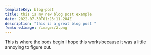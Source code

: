 ```yaml
---
templateKey: blog-post
title: this is my new blog post example
date: 2022-07-30T01:23:11.284Z
description: "this is a great blog post "
featuredimage: /images/2.png
---
```

This is where the body begin I hope this works because it was a little annoying to figure out.